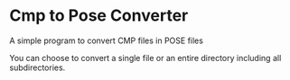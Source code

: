 # Cmp to Pose Converter
A simple program to convert CMP files in POSE files

You can choose to convert a single file or an entire directory including all subdirectories.
